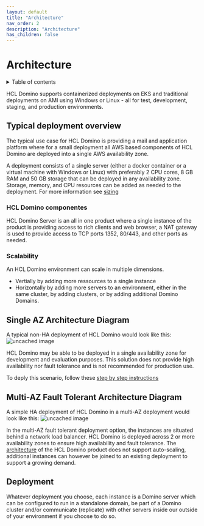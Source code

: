 ```yaml
---
layout: default
title: "Architecture"
nav_order: 2
description: "Architecture"
has_children: false
---
```


<h1>Architecture</h1>

<details close markdown="block">
  <summary>
    Table of contents
  </summary>
  {: .text-delta }
1. TOC
{:toc}
</details>

HCL Domino supports containerized deployments on EKS and traditional deployments on AMI using Windows or Linux - all for test, development, staging, and production environments.

## Typical deployment overview
The typical use case for HCL Domino is providing a mail and application platform where for a small deployment all AWS based components of HCL Domino are deployed into a single AWS availability zone. 

A deployment consists of a single server (either a docker container or a virtual machine with Windows or Linux) with preferably 2 CPU cores, 8 GB RAM and 50 GB storage that can be deployed in any availability zone. 
Storage, memory, and CPU resources can be added as needed to the deployment. For more information see [sizing](sizing.md)

### HCL Domino componentes

HCL Domino Server is an all in one product where a single instance of the product is providing access to rich clients and web browser, a NAT gateway is used to provide access to TCP ports 1352, 80/443, and other ports as needed. 

### Scalability

An HCL Domino environment can scale in multiple dimensions.
* Vertially by adding more ressources to a single instance
* Horizontally by adding more servers to an environment, either in the same cluster, by adding clusters, or by adding additional Domino Domains.

## Single AZ Architecture Diagram

A typical non-HA deployment of HCL Domino would look like this:
![uncached image](http://www.plantuml.com/plantuml/proxy?cache=no&src=https://raw.githubusercontent.com/HCL-TECH-SOFTWARE/domino-on-aws/main/docs/assets/plantuml/domino-aws-single-az.puml)

HCL Domino may be able to be deployed in a single availability zone for development and evaluation purposes. This solution does not provide high availability nor fault tolerance and is not recommended for production use.

To deply this scenario, follow these [step by step instructions](deployment-steps.md)

## Multi-AZ Fault Tolerant Architecture Diagram

A simple HA deployment of HCL Domino in a multi-AZ deployment would look like this:
![uncached image](http://www.plantuml.com/plantuml/proxy?cache=no&src=https://raw.githubusercontent.com/HCL-TECH-SOFTWARE/domino-on-aws/main/docs/assets/plantuml/domino-aws.puml)

In the multi-AZ fault tolerant deployment option, the instances are situated behind a network load balancer. HCL Domino is deployed across 2 or more availability zones to ensure high availability and fault tolerance. The [architecture](architecture.md) of the HCL Domino product does not support auto-scaling, additional instances can however be joined to an existing deployment to support a growing demand.

## Deployment

Whatever deployment you choose, each instance is a Domino server which can be configured to run in a standalone domain, be part of a Domino cluster and/or communicate (replicate) with other servers inside our outside of your environment if you choose to do so. 